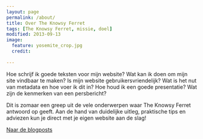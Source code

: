 ```yaml
---
layout: page
permalink: /about/
title: Over The Knowsy Ferret
tags: [The Knowsy Ferret, missie, doel]
modified: 2013-09-13
image:
  feature: yosemite_crop.jpg
  credit: 
  
---
```


Hoe schrijf ik goede teksten voor mijn website? Wat kan ik doen om
mijn site vindbaar te maken? Is mijn website gebruikersvriendelijk? Wat is het nut van metadata en
hoe voer ik dit in? Hoe houd ik een goede presentatie? Wat zijn de
kenmerken van een persbericht?

Dit is zomaar een greep uit de vele onderwerpen waar The Knowsy Ferret antwoord op geeft. Aan de
hand van duidelijke uitleg, praktische tips en adviezen kun je direct
met je eigen website aan de slag!

<a markdown="0" href="{{ site.url }}/articles" class="btn">Naar
de blogposts</a>

